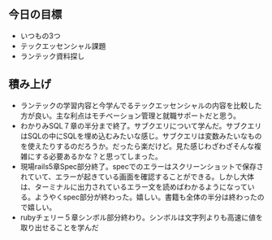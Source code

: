 ## 今日の目標
- いつもの3つ
- テックエッセンシャル課題
- ランテック資料探し

## 積み上げ
- ランテックの学習内容と今学んでるテックエッセンシャルの内容を比較した方が良い。主な利点はモチベーション管理と就職サポートだと思う。
- わかりみSQL７章の半分まで終了。サブクエリについて学んだ。サブクエリはSQLの中にSQLを埋め込むみたいな感じ。サブクエリは変数みたいなものを使えたりするのだろうか。だったら楽だけど。見た感じわざわざそんな複雑にする必要あるかな？と思ってしまった。
- 現場rails5章Spec部分終了。specでのエラーはスクリーンショットで保存されていて、エラーが起きている画面を確認することができる。しかし大体は、ターミナルに出力されているエラー文を読めばわかるようになっている。ようやくspec部分が終わった。嬉しい。書籍も全体の半分は終わったので嬉しい。
- rubyチェリー５章シンボル部分終わり。シンボルは文字列よりも高速に値を取り出せることを学んだ